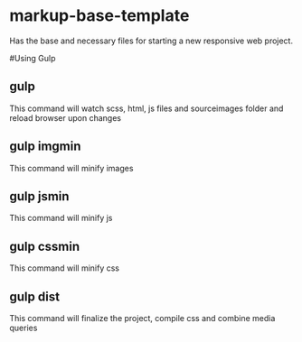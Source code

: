 # markup-base-template
Has the base and necessary files for starting a new responsive web project.

#Using Gulp

## gulp
This command will watch scss, html, js files and sourceimages folder and reload browser upon changes

## gulp imgmin
This command will minify images

## gulp jsmin
This command will minify js

## gulp cssmin
This command will minify css

## gulp dist
This command will finalize the project, compile css and combine media queries
